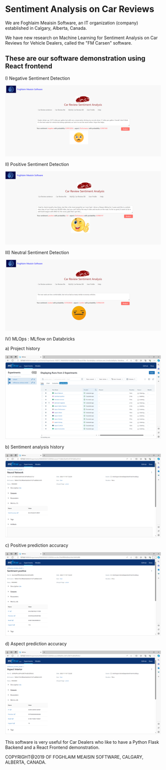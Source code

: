 <h1>Sentiment Analysis on Car Reviews</h1>

We are Foghlaim Meaisin Software, an IT organization (company) established in Calgary, Alberta, Canada.
 
We have new research on Machine Learning for Sentiment Analysis on Car Reviews for Vehicle Dealers, called the "FM Carsen" software.
 
<h2>These are our software demonstration using React frontend</h2>
 
I) Negative Sentiment Detection
 
<img src="marketing/negative-analysis.png">
 
II) Positive Sentiment Detection

<img src="marketing/positive-analysis.png">
 
III) Neutral Sentiment Detection

<img src="marketing/neutral-analysis.png">

IV) MLOps : MLflow on Databricks

a) Project history

<img src="marketing/mlflow1.png">

b) Sentiment analysis history

<img src="marketing/mlflow2.png">

c) Positive prediction accuracy

<img src="marketing/mlflow3.png">

d) Aspect prediction accuracy

<img src="marketing/mlflow4.png">
 
This software is very useful for Car Dealers who like to have a Python Flask Backend and a React Frontend demonstration.

COPYRIGHT@2019 OF FOGHLAIM MEAISIN SOFTWARE, CALGARY, ALBERTA, CANADA.
